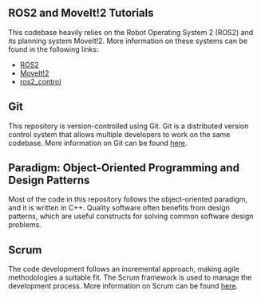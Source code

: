 ## ROS2 and MoveIt!2 Tutorials
This codebase heavily relies on the Robot Operating System 2 (ROS2) and its planning system MoveIt!2. More information on these systems can be found in the following links:
* [ROS2](https://docs.ros.org/en/humble/Tutorials.html)
* [MoveIt!2](https://moveit.picknik.ai/main/doc/tutorials/tutorials.html)
* [ros2_control](https://control.ros.org/master/index.html)

## Git
This repository is version-controlled using Git. Git is a distributed version control system that allows multiple developers to work on the same codebase. More information on Git can be found [here](https://git-scm.com/doc).

## Paradigm: Object-Oriented Programming and Design Patterns
Most of the code in this repository follows the object-oriented paradigm, and it is written in C++. Quality software often benefits from design patterns, which are useful constructs for solving common software design problems. 

## Scrum
The code development follows an incremental approach, making agile methodologies a suitable fit. The Scrum framework is used to manage the development process. More information on Scrum can be found [here](https://www.scrum.org/resources/what-is-scrum).


